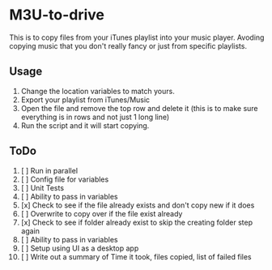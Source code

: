 # M3U-to-drive

This is to copy files from your iTunes playlist into your music player. Avoding copying music that you don't really fancy or just from specific playlists.

## Usage

1. Change the location variables to match yours.
1. Export your playlist from iTunes/Music
1. Open the file and remove the top row and delete it (this is to make sure everything is in rows and not just 1 long line)
1. Run the script and it will start copying.

## ToDo

1. [ ] Run in parallel
1. [ ] Config file for variables
1. [ ] Unit Tests
1. [ ] Ability to pass in variables
1. [x] Check to see if the file already exists and don't copy new if it does
1. [ ] Overwrite to copy over if the file exist already
1. [x] Check to see if folder already exist to skip the creating folder step again
1. [ ] Ability to pass in variables
1. [ ] Setup using UI as a desktop app
1. [ ] Write out a summary of Time it took, files copied, list of failed files
